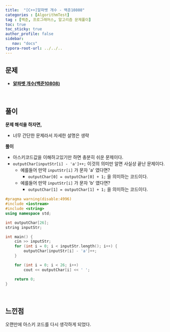 ```yaml
---
title:  "[C++]알파벳 개수 - 백준10808"
categories : [AlgorithmTest]
tag : [백준, 프로그래머스, 알고리즘 문제풀이]
toc: true
toc_sticky: true
author_profile: false
sidebar:
   nav: "docs"
typora-root-url: ../../..
---
```




## 문제

* **[알파벳 개수(백준10808)](https://www.acmicpc.net/problem/10808)**

<br>

## 풀이

**문제 해석을 하자면,**

* 너무 간단한 문제라서 자세한 설명은 생략



**풀이**

* 아스키코드값을 이해하고있기만 하면 충분히 쉬운 문제이다.
* `outputChar[inputStr[i] - 'a']++;` 이것의 의미만 알면 사실상 끝난 문제이다.
  * 예를들어 만약 `inputStr[i]` 가 문자 'a' 였다면?
    * `outputChar[0] = outputChar[0] + 1;` 을 의미하는 코드이다.
  * 예를들어 만약 `inputStr[i]` 가 문자 'b' 였다면?
    * `outputChar[1] = outputChar[1] + 1;` 을 의미하는 코드이다.




```c++
#pragma warning(disable:4996)
#include <iostream>
#include <string>
using namespace std;

int outputChar[26];
string inputStr;

int main() {
	cin >> inputStr;
	for (int i = 0; i < inputStr.length(); i++) {
		outputChar[inputStr[i] - 'a']++;
	}

	for (int i = 0; i < 26; i++)
		cout << outputChar[i] << ' ';

	return 0;
}
```

<br>

## 느낀점

오랜만에 아스키 코드를 다시 생각하게 되었다.

